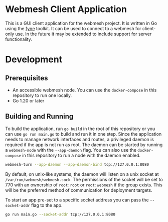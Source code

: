 # Webmesh Client Application

This is a GUI client application for the webmesh project.
It is written in Go using the [fyne](https://fyne.io/) toolkit.
It can be used to connect to a webmesh for client-only use.
In the future it may be extended to include support for server functionality.

# Development

## Prerequisites

- An accessible webmesh node. You can use the `docker-compose` in this repository to run one locally.
- Go 1.20 or later

## Building and Running

To build the application, run `go build` in the root of this repository or you can use `go run main.go` to build and run it in one step.
Since the application needs to manage network interfaces and routes, a privileged daemon is required if the app is not run as root.
The daemon can be started by running a `webmesh-node` with the `--app-daemon` flag.
You can also use the `docker-compose` in this repository to run a node with the daemon enabled.

```sh
webmesh-turn --app-daemon --app-daemon-bind tcp://127.0.0.1:8080
```

By default, on unix-like systems, the daemon will listen on a unix socket at `/var/run/webmesh/webmesh.sock`.
The permissions of the socket will be set to 770 with an ownership of `root:root` or `root:webmesh` if the group exists.
This will be the preferred method of communication for deployment targets.

To start an app pre-set to a specific socket address you can pass the `--socket-addr` flag to the app.

```sh
go run main.go --socket-addr tcp://127.0.0.1:8080
```
